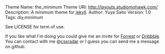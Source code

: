 Theme Name: the\_minimum
Theme URI: http://layouts.studiomohawk.com/
Description: A minimum theme for [jekyll](https://github.com/mojombo/jekyll).
Author: Yuya Saito
Version: 1.0
Tags: diy,minimum

See LICENSE for term of use.

If you like what I'm doing you could give me an invite for [Forrest](http://forrst.com) or [Dribbble](http://dribbble.com).
You can contact with me @[cssradar](http://twitter.com/#!/cssradar) or I guess you can send me a message on github.

